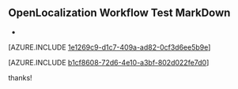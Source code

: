 ## OpenLocalization Workflow Test MarkDown
* 

[AZURE.INCLUDE [1e1269c9-d1c7-409a-ad82-0cf3d6ee5b9e](calleeMd1.md)]



[AZURE.INCLUDE [b1cf8608-72d6-4e10-a3bf-802d022fe7d0](calleeMd2.md)]

 
thanks!